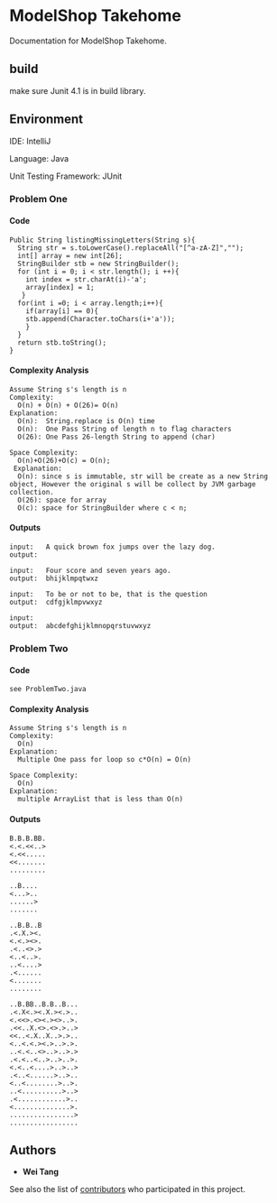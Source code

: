 # ModelShop Takehome

Documentation for ModelShop Takehome.


## build
make sure Junit 4.1 is in build library.

## Environment 

IDE: IntelliJ

Language: Java

Unit Testing Framework: JUnit

### Problem One

#### Code
```
Public String listingMissingLetters(String s){
  String str = s.toLowerCase().replaceAll("[^a-zA-Z]","");
  int[] array = new int[26];
  StringBuilder stb = new StringBuilder();
  for (int i = 0; i < str.length(); i ++){
    int index = str.charAt(i)-'a';
    array[index] = 1;
   }
  for(int i =0; i < array.length;i++){
    if(array[i] == 0){
    stb.append(Character.toChars(i+'a'));
    }
  }
  return stb.toString();
}
```

#### Complexity Analysis

```
Assume String s's length is n
Complexity:
  O(n) + O(n) + O(26)= O(n)
Explanation:
  O(n):  String.replace is O(n) time
  O(n):  One Pass String of length n to flag characters
  O(26): One Pass 26-length String to append (char)

Space Complexity:
  O(n)+O(26)+O(c) = O(n);
 Explanation:
  O(n): since s is immutable, str will be create as a new String object, However the original s will be collect by JVM garbage collection.
  O(26): space for array
  O(c): space for StringBuilder where c < n;
```

#### Outputs
```
input:   A quick brown fox jumps over the lazy dog.
output:  

input:   Four score and seven years ago.
output:  bhijklmpqtwxz

input:   To be or not to be, that is the question
output:  cdfgjklmpvwxyz

input:   
output:  abcdefghijklmnopqrstuvwxyz
```

### Problem Two

#### Code
```
see ProblemTwo.java
```

#### Complexity Analysis

```
Assume String s's length is n
Complexity:
  O(n)
Explanation:
  Multiple One pass for loop so c*O(n) = O(n)

Space Complexity:
  O(n)
Explanation:
  multiple ArrayList that is less than O(n)
```

#### Outputs
```
B.B.B.BB.
<.<.<<..>
<.<<.....
<<.......
.........

..B....
<...>..
......>
.......

..B.B..B
.<.X.><.
<.<.><>.
.<..<>.>
<..<..>.
..<....>
.<......
<.......
........

..B.BB..B.B..B...
.<.X<.><.X.><.>..
<.<<>.<><.><>..>.
.<<..X.<>.<>.>..>
<<..<.X..X..>.>..
<..<.<.><.>..>.>.
..<.<..<>..>..>.>
.<.<..<..>..>..>.
<.<..<....>..>..>
.<..<......>..>..
<..<........>..>.
..<..........>..>
.<............>..
<..............>.
................>
.................
```
## Authors

* **Wei Tang**

See also the list of [contributors](https://github.com/your/project/contributors) who participated in this project.


